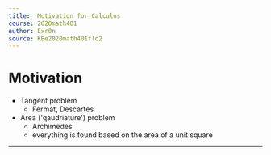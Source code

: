 ```yaml
---
title:  Motivation for Calculus 
course: 2020math401
author: Exr0n
source: KBe2020math401flo2
---
```


# Motivation
- Tangent problem
	- Fermat, Descartes
- Area ('qaudriature') problem
	- Archimedes
	- everything is found based on the area of a unit square

---